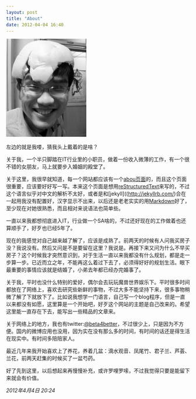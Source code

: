 ```yaml
---
layout: post
title: "About"
date: 2012-04-04 16:40
---
```


<img src="/assets/images/charles-yuan-220x268.png" class="left" />

左边的就是我喽，猜我头上戴着的是啥？

关于我，一个半只脚踏在IT行业里的小职员，做着一份收入微薄的工作，有一个很不错的女朋友，马上就要步入婚姻的殿堂了。

关于这里，我很早就知道，每一个网站都应该有一个[abou页面](/about.html)的，而且这个页面很重要，应该要好好写一写。本来这个页面是想用[reStructuredText](http://docutils.sourceforge.net/rst.html)来写的，不过这个语言似乎对中文的解析不太好，或者是和[jekyll]((http://jekyllrb.com/)合在一起用我没有配置好，汉字显示不出来，以后还是老老实实的用[Markdown](http://daringfireball.net/projects/markdown/)好了，至少现在对她很熟悉，而且相对来说语法也简单些。

一直以来我都想彻底进入IT，行业做一个SA啥的，不过还好现在的工作做着也还算顺手了，好歹也已经5年了。

现在的我感觉对自己越来越了解了，应该是成熟了。前两天的时候有人问我买房子没？我说没有。然后又问是不是要留在这里？我说是。再接下来又问为什么不早买房子？这个时候我才突然意识到，对于生活一直以来我都没有什么规划，都是走一步算一步。已近而立之年，不能再这么着过下去了，必须得好好的规划生活。眼下最重要的事情应该就是结婚了，小弟去年都已经办完婚事了。

关于我，平时也没什么特别的爱好，偶尔会去玩玩魔兽世界娱乐下。平时很多时间都放在了网络上，喜欢去研究些新鲜的事物，不过大多不能坚持下来，很多事物稍微了解了下就放下了。比如说我想学一门语言，自己写一个blog程序，但是一直以来都没有如愿，这里算是一个开始吧，好歹这个网站的主题是自己改来的。希望这里能一直存在下去，能写出一些精品的文章来。

关于网络上的地方，我也有twitter:[@beta4better](http://twitter.com/beta4better)，不过很少上，只是因为不方便。国内的微博应用也没用，因为实在没有那么多的时间，有时间的话还是得生活在现实中。有时间多陪陪家人。

最近几年来我开始喜欢上了养花，养着几盆：滴水观音、凤尾竹、君子兰、芦荟、兰花，前两天赶集的时候买了一盆芍药。

好了先到这里，以后想起来再慢慢补充，或许罗哩罗嗦，不过我觉得只要是能留下来就会有价值。

*2012年4月4日 20:24*
